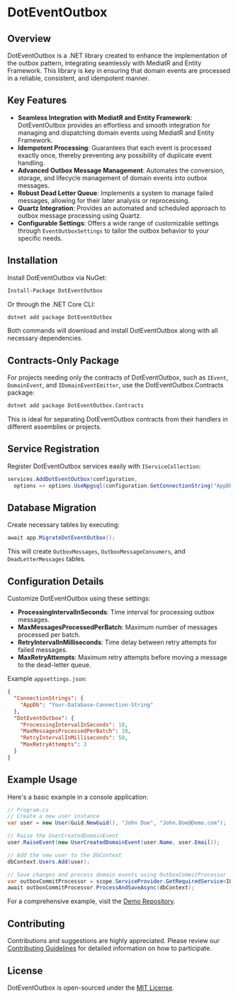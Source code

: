 # DotEventOutbox

## Overview

DotEventOutbox is a .NET library created to enhance the implementation of the outbox pattern, integrating seamlessly with MediatR and Entity Framework. This library is key in ensuring that domain events are processed in a reliable, consistent, and idempotent manner.

## Key Features

- **Seamless Integration with MediatR and Entity Framework**: DotEventOutbox provides an effortless and smooth integration for managing and dispatching domain events using MediatR and Entity Framework.
- **Idempotent Processing**: Guarantees that each event is processed exactly once, thereby preventing any possibility of duplicate event handling.
- **Advanced Outbox Message Management**: Automates the conversion, storage, and lifecycle management of domain events into outbox messages.
- **Robust Dead Letter Queue**: Implements a system to manage failed messages, allowing for their later analysis or reprocessing.
- **Quartz Integration**: Provides an automated and scheduled approach to outbox message processing using Quartz.
- **Configurable Settings**: Offers a wide range of customizable settings through `EventOutboxSettings` to tailor the outbox behavior to your specific needs.

## Installation

Install DotEventOutbox via NuGet:

```bash
Install-Package DotEventOutbox
```

Or through the .NET Core CLI:

```bash
dotnet add package DotEventOutbox
```

Both commands will download and install DotEventOutbox along with all necessary dependencies.

## Contracts-Only Package

For projects needing only the contracts of DotEventOutbox, such as `IEvent`, `DomainEvent`, and `IDomainEventEmitter`, use the DotEventOutbox.Contracts package:

```bash
dotnet add package DotEventOutbox.Contracts
```

This is ideal for separating DotEventOutbox contracts from their handlers in different assemblies or projects.

## Service Registration

Register DotEventOutbox services easily with `IServiceCollection`:

```csharp
services.AddDotEventOutbox(configuration,
  options => options.UseNpgsql(configuration.GetConnectionString("AppDb")));
```

## Database Migration

Create necessary tables by executing:

```csharp
await app.MigrateDotEventOutbox();
```

This will create `OutboxMessages`, `OutboxMessageConsumers`, and `DeadLetterMessages` tables.

## Configuration Details

Customize DotEventOutbox using these settings:

- **ProcessingIntervalInSeconds**: Time interval for processing outbox messages.
- **MaxMessagesProcessedPerBatch**: Maximum number of messages processed per batch.
- **RetryIntervalInMilliseconds**: Time delay between retry attempts for failed messages.
- **MaxRetryAttempts**: Maximum retry attempts before moving a message to the dead-letter queue.

Example `appsettings.json`:

```json
{
  "ConnectionStrings": {
    "AppDb": "Your-Database-Connection-String"
  },
  "DotEventOutbox": {
    "ProcessingIntervalInSeconds": 10,
    "MaxMessagesProcessedPerBatch": 10,
    "RetryIntervalInMilliseconds": 50,
    "MaxRetryAttempts": 3
  }
}
```

## Example Usage

Here's a basic example in a console application:

```csharp
// Program.cs
// Create a new user instance
var user = new User(Guid.NewGuid(), "John Doe", "John.Doe@Demo.com");

// Raise the UserCreatedDomainEvent
user.RaiseEvent(new UserCreatedDomainEvent(user.Name, user.Email));

// Add the new user to the DbContext
dbContext.Users.Add(user);

// Save changes and process domain events using OutboxCommitProcessor
var outboxCommitProcessor = scope.ServiceProvider.GetRequiredService<IOutboxCommitProcessor>();
await outboxCommitProcessor.ProcessAndSaveAsync(dbContext);
```

For a comprehensive example, visit the [Demo Repository](https://github.com/ibrahimhaouari/DotEventOutbox/tree/main/src/DotEventOutbox.Demo).

## Contributing

Contributions and suggestions are highly appreciated. Please review our [Contributing Guidelines](CONTRIBUTING.md) for detailed information on how to participate.

## License

DotEventOutbox is open-sourced under the [MIT License](LICENSE.md).
